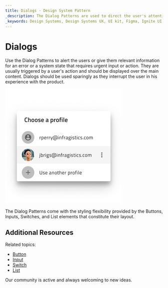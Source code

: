 ```yaml
---
title: Dialogs - Design System Pattern
_description: The Dialog Patterns are used to direct the user's attention toward important information and/or action they need to take.
_keywords: Design Systems, Design Systems UX, UI kit, Figma, Ignite UI for Angular, Figma to Angular, Angular, Angular Design System, Export code from Figma, Design Kits for Angular, Figma HTML, Figma to HTML, Figma UI kits
---
```


# Dialogs

Use the Dialog Patterns to alert the users or give them relevant information for an error or a system state that requires urgent input or action. They are usually triggered by a user's action and should be displayed over the main content. Dialogs should be used sparingly as they interrupt the user in his experience with the product.

<img class="responsive-img" src="../images/dialogs_demo.png" srcset="../images/dialogs_demo@2x.png 2x" />

The Dialog Patterns come with the styling flexibility provided by the Buttons, Inputs, Switches, and List elements that constitute their layout.

## Additional Resources

Related topics:

- [Button](../components/button.md)
- [Input](../components/input.md)
- [Switch](../components/switch.md)
- [List](../components/list.md)
  <div class="divider--half"></div>

Our community is active and always welcoming to new ideas.
